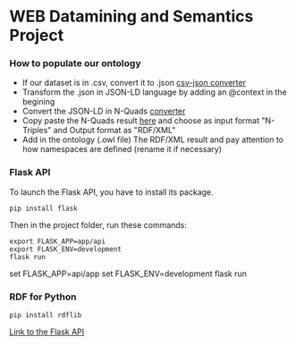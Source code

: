 # WEB Datamining and Semantics Project

### How to populate our ontology

- If our dataset is in .csv, convert it to .json [csv-json converter](https://www.convertcsv.com/csv-to-json.htm)
- Transform the .json in JSON-LD language by adding an @context in the begining
- Convert the JSON-LD in N-Quads [converter](https://json-ld.org/playground)
- Copy paste the N-Quads result [here](https://www.easyrdf.org/converter) and choose as input format "N-Triples" and Output format as "RDF/XML"
- Add in the ontology (.owl file) The RDF/XML result and pay attention to how namespaces are defined (rename it if necessary)


### Flask API

To launch the Flask API, you have to install its package.
```
pip install flask
```

Then in the project folder, run these commands:
```
export FLASK_APP=app/api
export FLASK_ENV=development
flask run
```
set FLASK_APP=api/app
set FLASK_ENV=development
flask run
### RDF for Python

```
pip install rdflib
```

[Link to the Flask API](http://127.0.0.1:5000/)